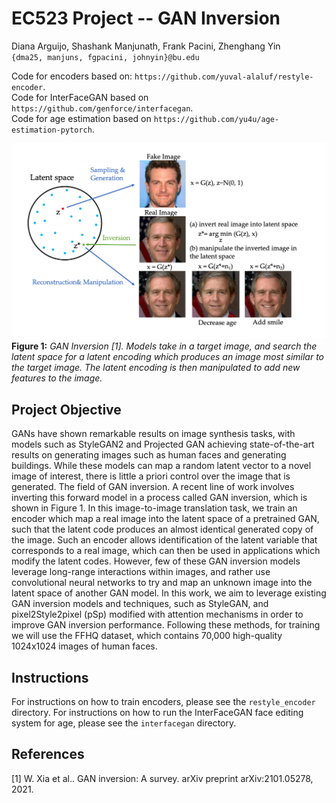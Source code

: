 # EC523 Project -- GAN Inversion
Diana Arguijo, Shashank Manjunath, Frank Pacini, Zhenghang Yin  
`{dma25, manjuns, fgpacini, johnyin}@bu.edu`  

Code for encoders based on: `https://github.com/yuval-alaluf/restyle-encoder`.  
Code for InterFaceGAN based on `https://github.com/genforce/interfacegan`.  
Code for age estimation based on `https://github.com/yu4u/age-estimation-pytorch`.


![image](./imgs/gan_inversion_img.png)
**Figure 1:** *GAN Inversion [1]. Models take in a target image, and search the latent space for a latent encoding which
produces an image most similar to the target image. The latent encoding is then manipulated to add new features to the
image.*

## Project Objective

GANs have shown remarkable results on image synthesis tasks, with models such as StyleGAN2 and Projected GAN achieving
state-of-the-art results on generating images such as human faces and generating buildings. While these models can map a
random latent vector to a novel image of interest, there is little a priori control over the image that is generated.
The field of GAN inversion. A recent line of work involves inverting this forward model in a process called GAN
inversion, which is  shown in Figure 1. In this image-to-image translation task, we train an encoder which map a real
image into the latent space of a pretrained GAN, such that the latent code produces an almost identical generated copy
of the image. Such an encoder allows identification of the latent variable that corresponds to a real image, which can
then be used in applications which modify the latent codes. However, few of these GAN inversion models leverage
long-range interactions within images, and rather use convolutional neural networks to try and map an unknown image into
the latent space of another GAN model. In this work, we aim to leverage existing GAN inversion models and techniques,
such as StyleGAN, and pixel2Style2pixel (pSp) modified with attention mechanisms in order to improve GAN inversion
performance. Following these methods, for training we will use the FFHQ  dataset, which contains 70,000 high-quality
1024x1024 images of human faces.

## Instructions

For instructions on how to train encoders, please see the `restyle_encoder` directory. For instructions on how to run
the InterFaceGAN face editing system for age, please see the `interfacegan` directory.

## References

[1] W. Xia et al.. GAN inversion: A survey. arXiv preprint arXiv:2101.05278, 2021.
